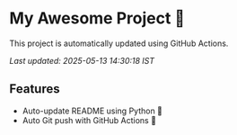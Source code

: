 # My Awesome Project 🚀

This project is automatically updated using GitHub Actions.

_Last updated: 2025-05-13 14:30:18 IST_

## Features
- Auto-update README using Python 🐍
- Auto Git push with GitHub Actions 🤖
